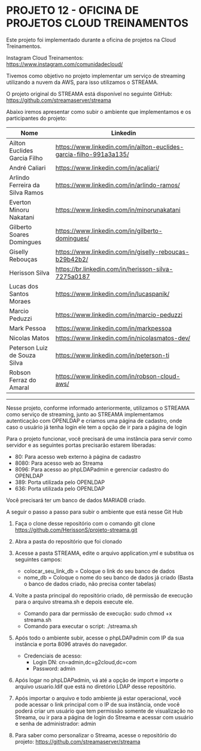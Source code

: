 # PROJETO 12 - OFICINA DE PROJETOS CLOUD TREINAMENTOS

Este projeto foi implementado durante a oficina de projetos na Cloud Treinamentos.

Instagram Cloud Treinamentos: https://www.instagram.com/comunidadecloud/

Tivemos como objetivo no projeto implementar um serviço de streaming utilizando a nuvem da AWS, para isso utilizamos o STREAMA.

O projeto original do STREAMA está disponível no seguinte GitHub: https://github.com/streamaserver/streama

Abaixo iremos apresentar como subir o ambiente que implementamos e os participantes do projeto:

|               Nome	            |                          Linkedin                                    |
|-----------------------------------|----------------------------------------------------------------------|
| Ailton Euclides Garcia Filho	    |  https://www.linkedin.com/in/ailton-euclides-garcia-filho-991a3a135/ |
| André Caliari	                    |  https://www.linkedin.com/in/acaliari/                               |
| Arlindo Ferreira da Silva Ramos   |  https://www.linkedin.com/in/arlindo-ramos/                          |
| Everton Minoru Nakatani	        |  https://www.linkedin.com/in/minorunakatani                          |
| Gilberto Soares Domingues     	|  https://www.linkedin.com/in/gilberto-domingues/                     |
| Giselly Rebouças	                |  https://www.linkedin.com/in/giselly-reboucas-b29b42b2/              |
| Herisson Silva	                |  https://br.linkedin.com/in/herisson-silva-7275a0187                 |
| Lucas dos Santos Moraes	        |  https://www.linkedin.com/in/lucaspanik/                             |
| Marcio Peduzzi	                |  https://www.linkedin.com/in/marcio-peduzzi                          |
| Mark Pessoa	                    |  https://www.linkedin.com/in/markpessoa                              |
| Nicolas Matos	                    |  https://www.linkedin.com/in/nicolasmatos-dev/                       |
| Peterson Luiz de Souza Silva	    |  https://www.linkedin.com/in/peterson-ti                             |
| Robson Ferraz do Amaral	        |  https://www.linkedin.com/in/robson-cloud-aws/                       |

---------------

Nesse projeto, conforme informado anteriormente, utilizamos o STREAMA como serviço de streaming, junto ao STREAMA implementamos autenticação com OPENLDAP e criamos uma página de cadastro, onde caso o usuário já tenha login ele tem a opção de ir para a página de login

Para o projeto funcionar, você precisará de uma instância para servir como servidor e as seguintes portas precisarão estarem liberadas:

 - 80: Para acesso web externo à página de cadastro
 - 8080: Para acesso web ao Streama
 - 8096: Para acesso ao phpLDAPadmin e gerenciar cadastro do OPENLDAP
 - 389: Porta utilizada pelo OPENLDAP
 - 636: Porta utilizada pelo OPENLDAP

Você precisará ter um banco de dados MARIADB criado.

A seguir o passo a passo para subir o ambiente que está nesse Git Hub

1. Faça o clone desse repositório com o comando git clone https://github.com/HerissonS/projeto-streama.git

2. Abra a pasta do repositório que foi clonado

3. Acesse a pasta STREAMA, edite o arquivo application.yml e substitua os seguintes campos:
    - colocar_seu_link_db = Coloque o link do seu banco de dados
    - nome_db = Coloque o nome do seu banco de dados já criado (Basta o banco de dados criado, não precisa conter tabelas)

4. Volte a pasta principal do repositório criado, dê permissão de execução para o arquivo streama.sh e depois execute ele.
    - Comando para dar permissão de execução: sudo chmod +x streama.sh
    - Comando para executar o script: ./streama.sh

5. Após todo o ambiente subir, acesse o phpLDAPadmin com IP da sua instância e porta 8096 através do navegador.
    - Credenciais de acesso:
        - Login DN: cn=admin,dc=g2cloud,dc=com
        - Password: admin

6. Após logar no phpLDAPadmin, vá até a opção de import e importe o arquivo usuario.ldif que está no diretório LDAP desse repositório.

7. Após importar o arquivo e todo ambiente já estar operacional, você pode acessar o link principal com o IP de sua instância, onde você poderá criar um usuário que tem permissão somente de visualização no Streama, ou ir para a página de login do Streama e acessar com usuário e senha de administrador: admin

8. Para saber como personalizar o Streama, acesse o repositório do projeto:  https://github.com/streamaserver/streama